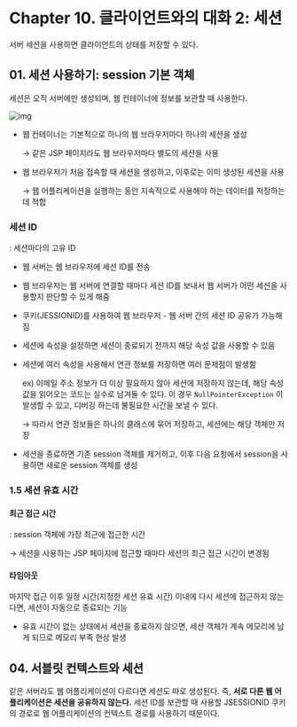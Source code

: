 # Chapter 10. 클라이언트와의 대화 2: 세션

서버 세션을 사용하면 클라이언트의 상태를 저장할 수 있다. 

## 01. 세션 사용하기: session 기본 객체

세션은 오직 서버에만 생성되며, 웹 컨테이너에 정보를 보관할 때 사용한다.

![img](C:\Users\cyj19\Desktop\TIL\images\207AF90D4A91E82BAC)

* 웹 컨테이너는 기본적으로 하나의 웹 브라우저마다 하나의 세션을 생성

  → 같은 JSP 페이지라도 웹 브라우저마다 별도의 세션을 사용

* 웹 브라우저가 처음 접속할 때 세션을 생성하고, 이후로는 이미 생성된 세션을 사용

  → 웹 어플리케이션을 실행하는 동안 지속적으로 사용해야 하는 데이터를 저장하는데 적합



### 세션 ID

: 세션마다의 고유 ID

* 웹 서버는 웹 브라우저에 세션 ID를 전송
* 웹 브라우저는 웹 서버에 연결할 때마다 세션 ID를 보내서 웹 서버가 어떤 세션을 사용할지 판단할 수 있게 해줌
* 쿠키(JESSIONID)를 사용하여 웹 브라우저 - 웹 서버 간의 세션 ID 공유가 가능해짐



* 세션에 속성을 설정하면 세션이 종료되기 전까지 해당 속성 값을 사용할 수 있음

* 세션에 여러 속성을 사용해서 연관 정보를 저장하면 여러 문제점이 발생함

  ex) 이메일 주소 정보가 더 이상 필요하지 않아 세션에 저장하지 않는데, 해당 속성 값을 읽어오는 코드는 실수로 남겨둘 수 있다. 이 경우 `NullPointerException` 이 발생할 수 있고, 디버깅 하는데 불필요한 시간을 보낼 수 있다.

  → 따라서 연관 정보들은 하나의 클래스에 묶어 저장하고, 세션에는 해당 객체만 저장

* 세션을 종료하면 기존 session 객체를 제거하고, 이후 다음 요청에서 session을 사용하면 새로운 session 객체를 생성



### 1.5 세션 유효 시간

#### 최근 접근 시간

: session 객체에 가장 최근에 접근한 시간

→ 세션을 사용하는 JSP 페이지에 접근할 때마다 세션의 최근 접근 시간이 변경됨

#### 타임아웃

마지막 접근 이후 일정 시간(지정한 세션 유효 시간) 이내에 다시 세션에 접근하지 않는다면, 세션이 자동으로 종료되는 기능

* 유효 시간이 없는 상태에서 세션을 종료하지 않으면, 세션 객체가 계속 메모리에 남게 되므로 메모리 부족 현상 발생





## 04. 서블릿 컨텍스트와 세션

같은 서버라도 웹 어플리케이션이 다르다면 세션도 따로 생성된다. 즉, **서로 다른 웹 어플리케이션은 세션을 공유하지 않는다.** 세션 ID를 보관할 때 사용할 JSESSIONID 쿠키의 경로로 웹 어플리케이션의 컨텍스트 경로를 사용하기 때문이다.